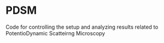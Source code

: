 # PDSM

Code for controlling the setup and analyzing results related to PotentioDynamic Scatteirng Microscopy 